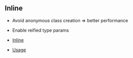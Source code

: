 ## Inline

* Avoid anonymous class creation => better performance
* Enable reified type params

* [Inline](https://github.com/jntakpe/release-monitor/blob/2c7b164851b332634a406859d588bb8ccd5c8470/src/main/kotlin/com/github/jntakpe/releasemonitor/utils/Log.kt#L6)
* [Usage](https://github.com/jntakpe/release-monitor/blob/2c7b164851b332634a406859d588bb8ccd5c8470/src/main/kotlin/com/github/jntakpe/releasemonitor/service/ApplicationService.kt#L21)

